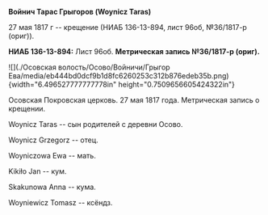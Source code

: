 **Войнич Тарас Грыгоров (Woynicz Taras)**

27 мая 1817 г -- крещение (НИАБ 136-13-894, лист 96об, №36/1817-р
(ориг)).

**НИАБ 136-13-894:** Лист 96об. **Метрическая запись №36/1817-р
(ориг).**

![](./Осовская волость/Осово/Войничи/Грыгор Ева/media/eb444bd0dcf9b1d8fc6260253c312b876edeb35b.png){width="6.496527777777778in"
height="0.7509656605424322in"}

Осовская Покровская церковь. 27 мая 1817 года. Метрическая запись о
крещении.

Woynicz Taras -- сын родителей с деревни Осовo.

Woynicz Grzegorz -- отец.

Woyniczowa Ewa -- мать.

Kikiło Jan -- кум.

Skakunowa Anna -- кума.

Woyniewicz Tomasz -- ксёндз.
